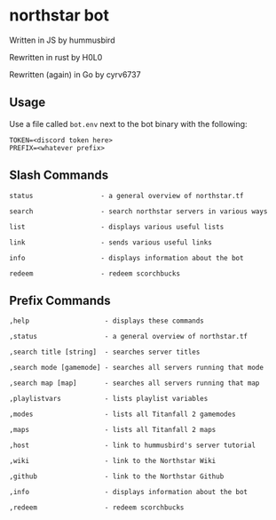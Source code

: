 # northstar bot

Written in JS by hummusbird

Rewritten in rust by H0L0

Rewritten (again) in Go by cyrv6737

## Usage

Use a file called `bot.env` next to the bot binary with the following:
```
TOKEN=<discord token here>
PREFIX=<whatever prefix>
```

## Slash Commands
```
status                 - a general overview of northstar.tf

search                 - search northstar servers in various ways

list                   - displays various useful lists

link                   - sends various useful links

info                   - displays information about the bot

redeem                 - redeem scorchbucks
```

## Prefix Commands
```
,help                   - displays these commands

,status                 - a general overview of northstar.tf

,search title [string]  - searches server titles

,search mode [gamemode] - searches all servers running that mode

,search map [map]       - searches all servers running that map

,playlistvars           - lists playlist variables

,modes                  - lists all Titanfall 2 gamemodes

,maps                   - lists all Titanfall 2 maps

,host                   - link to hummusbird's server tutorial

,wiki                   - link to the Northstar Wiki

,github                 - link to the Northstar Github 

,info                   - displays information about the bot

,redeem                 - redeem scorchbucks
```